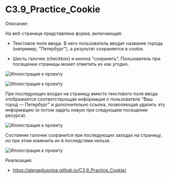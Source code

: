 # C3.9_Practice_Cookie

Описание:

На веб-странице представлена форма, включающая:

   - Текстовое поле ввода. В него пользователь вводит название города (например, "Петербург"), а результат сохраняется в cookie.
   
   - Шесть галочек (checkbox) и кнопка "сохранить". Пользователь при посещении страницы может отметить их как угодно. 

![Иллюстрация к проекту](https://github.com/AlenaPliusnina/C3.9_Practice_Cookie/blob/master/screenshots/screen_1.png)

![Иллюстрация к проекту](https://github.com/AlenaPliusnina/C3.9_Practice_Cookie/blob/master/screenshots/screen_2.png)

При последующих входах на страницу вместо текстового поля ввода отображается соответствующая информация о пользователе "Ваш город — Петербург" 
и дополнительно ссылка, позволяющая удалить эту информацию (и потом задать новую при следующем посещении ресурса).

![Иллюстрация к проекту](https://github.com/AlenaPliusnina/C3.9_Practice_Cookie/blob/master/screenshots/screen_3.png)

Состояние галочек сохранится при последующих заходах на страницу, но при этом изменить их в последствии нельзя. 

![Иллюстрация к проекту](https://github.com/AlenaPliusnina/C3.9_Practice_Cookie/blob/master/screenshots/screen_4.png)

Реализация:

   - https://alenapliusnina.github.io/C3.9_Practice_Cookie/
